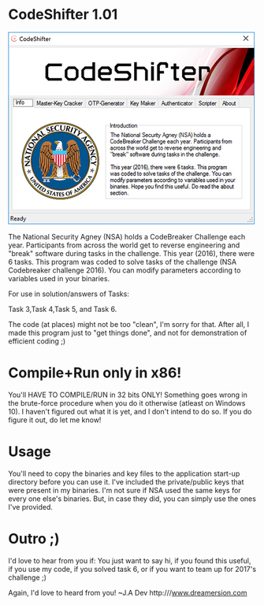 # CodeShifter 1.01

![alt tag](https://github.com/hexinx/CodeShifter/blob/master/04_ScreenShots/1.jpg)

The National Security Agney (NSA) holds a CodeBreaker Challenge each year. Participants from across the world get to reverse engineering and "break" software during tasks in the challenge.   This year (2016), there were 6 tasks. This program was coded to solve tasks of the challenge (NSA Codebreaker challenge 2016). You can modify parameters according to variables used in your binaries. 

For use in solution/answers of Tasks:

Task 3,Task 4,Task 5, and Task 6.

The code (at places) might not be too "clean", I'm sorry for that. After all, I made this program just to "get things done", and not for demonstration of efficient coding ;)

# Compile+Run only in x86!
You'll HAVE TO COMPILE/RUN in 32 bits ONLY! Something goes wrong in the brute-force procedure when you do it otherwise (atleast on Windows 10). I haven't figured out what it is yet, and I don't intend to do so. If you do figure it out, do let me know!

# Usage
You'll need to copy the binaries and key files to the application start-up directory before you can use it.
I've included the private/public keys that were present in my binaries. I'm not sure if NSA used the same keys for every one else's binaries. But, in case they did, you can simply use the ones I've provided.

# Outro ;)
I'd love to hear from you if: You just want to say hi, if you found this useful, if you use my code, if you solved task 6, or if you want to team up for 2017's challenge ;)

Again, I'd love to heard from you!
~J.A Dev 
http:///www.dreamersion.com


